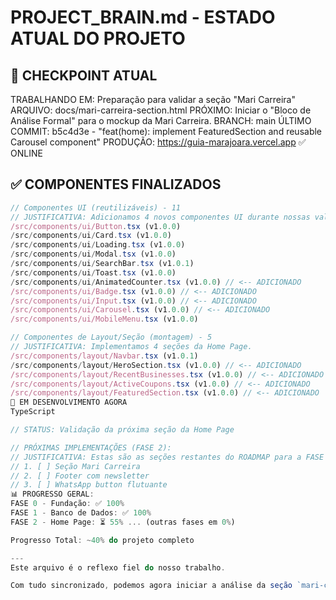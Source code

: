 # PROJECT_BRAIN.md - ESTADO ATUAL DO PROJETO
## 🔴 CHECKPOINT ATUAL
TRABALHANDO EM: Preparação para validar a seção "Mari Carreira"
ARQUIVO: docs/mari-carreira-section.html
PRÓXIMO: Iniciar o "Bloco de Análise Formal" para o mockup da Mari Carreira.
BRANCH: main
ÚLTIMO COMMIT: b5c4d3e - "feat(home): implement FeaturedSection and reusable Carousel component" PRODUÇÃO: https://guia-marajoara.vercel.app ✅ ONLINE


## ✅ COMPONENTES FINALIZADOS
```typescript
// Componentes UI (reutilizáveis) - 11
// JUSTIFICATIVA: Adicionamos 4 novos componentes UI durante nossas validações.
/src/components/ui/Button.tsx (v1.0.0)
/src/components/ui/Card.tsx (v1.0.0)
/src/components/ui/Loading.tsx (v1.0.0)
/src/components/ui/Modal.tsx (v1.0.0)
/src/components/ui/SearchBar.tsx (v1.0.1)
/src/components/ui/Toast.tsx (v1.0.0)
/src/components/ui/AnimatedCounter.tsx (v1.0.0) // <-- ADICIONADO
/src/components/ui/Badge.tsx (v1.0.0) // <-- ADICIONADO
/src/components/ui/Input.tsx (v1.0.0) // <-- ADICIONADO
/src/components/ui/Carousel.tsx (v1.0.0) // <-- ADICIONADO
/src/components/ui/MobileMenu.tsx (v1.0.0)

// Componentes de Layout/Seção (montagem) - 5
// JUSTIFICATIVA: Implementamos 4 seções da Home Page.
/src/components/layout/Navbar.tsx (v1.0.1)
/src/components/layout/HeroSection.tsx (v1.0.0) // <-- ADICIONADO
/src/components/layout/RecentBusinesses.tsx (v1.0.0) // <-- ADICIONADO
/src/components/layout/ActiveCoupons.tsx (v1.0.0) // <-- ADICIONADO
/src/components/layout/FeaturedSection.tsx (v1.0.0) // <-- ADICIONADO
🚧 EM DESENVOLVIMENTO AGORA
TypeScript

// STATUS: Validação da próxima seção da Home Page

// PRÓXIMAS IMPLEMENTAÇÕES (FASE 2):
// JUSTIFICATIVA: Estas são as seções restantes do ROADMAP para a FASE 2.
// 1. [ ] Seção Mari Carreira
// 2. [ ] Footer com newsletter
// 3. [ ] WhatsApp button flutuante
📊 PROGRESSO GERAL:
FASE 0 - Fundação: ✅ 100%
FASE 1 - Banco de Dados: ✅ 100%
FASE 2 - Home Page: ⏳ 55% ... (outras fases em 0%)

Progresso Total: ~40% do projeto completo

---
Este arquivo é o reflexo fiel do nosso trabalho.

Com tudo sincronizado, podemos agora iniciar a análise da seção `mari-carreira-sect